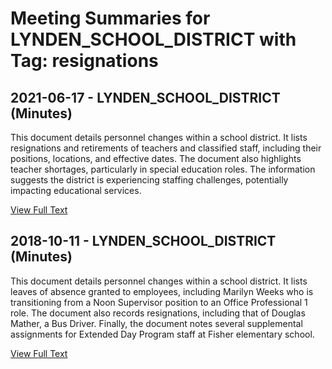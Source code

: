 # Meeting Summaries for LYNDEN_SCHOOL_DISTRICT with Tag: resignations

## 2021-06-17 - LYNDEN_SCHOOL_DISTRICT (Minutes)

This document details personnel changes within a school district. It lists resignations and retirements of teachers and classified staff, including their positions, locations, and effective dates. The document also highlights teacher shortages, particularly in special education roles.  The information suggests the district is experiencing staffing challenges, potentially impacting educational services.

[View Full Text](https://raw.githubusercontent.com/VoronoiPerspectives/WashingtonStateSchoolBoardExplorer/refs/heads/main/data/countries/usa/states/wa/counties/whatcom/school_boards/lynden_school_district/2021/2021-06-17-minutes.txt)

## 2018-10-11 - LYNDEN_SCHOOL_DISTRICT (Minutes)

This document details personnel changes within a school district. It lists leaves of absence granted to employees, including Marilyn Weeks who is transitioning from a Noon Supervisor position to an Office Professional 1 role. The document also records resignations, including that of Douglas Mather, a Bus Driver.  Finally, the document notes several supplemental assignments for Extended Day Program staff at Fisher elementary school.

[View Full Text](https://raw.githubusercontent.com/VoronoiPerspectives/WashingtonStateSchoolBoardExplorer/refs/heads/main/data/countries/usa/states/wa/counties/whatcom/school_boards/lynden_school_district/2018/2018-10-11-minutes.txt)

